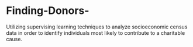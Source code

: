 # Finding-Donors-
Utilizing supervising learning techniques to analyze socioeconomic census data in order to identify individuals most likely to contribute to a charitable cause.
